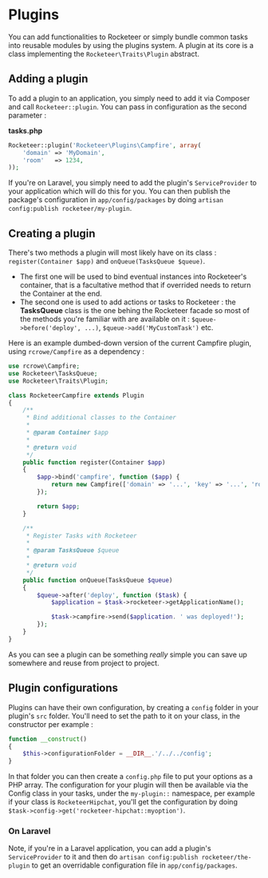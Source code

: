 # Plugins

You can add functionalities to Rocketeer or simply bundle common tasks into reusable modules by using the plugins system. A plugin at its core is a class implementing the `Rocketeer\Traits\Plugin` abstract.

## Adding a plugin

To add a plugin to an application, you simply need to add it via Composer and call `Rocketeer::plugin`. You can pass in configuration as the second parameter :

**tasks.php**
```php
Rocketeer::plugin('Rocketeer\Plugins\Campfire', array(
	'domain' => 'MyDomain',
	'room'   => 1234,
));
```

If you're on Laravel, you simply need to add the plugin's `ServiceProvider` to your application which will do this for you. You can then publish the package's configuration in `app/config/packages` by doing `artisan config:publish rocketeer/my-plugin`.

## Creating a plugin

There's two methods a plugin will most likely have on its class : `register(Container $app)` and `onQueue(TasksQueue $queue)`.

- The first one will be used to bind eventual instances into Rocketeer's container, that is a facultative method that if overrided needs to return the Container at the end.
- The second one is used to add actions or tasks to Rocketeer : the **TasksQueue** class is the one behing the Rocketeer facade so most of the methods you're familiar with are available on it : `$queue->before('deploy', ...)`, `$queue->add('MyCustomTask')` etc.

Here is an example dumbed-down version of the current Campfire plugin, using `rcrowe/Campfire` as a dependency :

```php
use rcrowe\Campfire;
use Rocketeer\TasksQueue;
use Rocketeer\Traits\Plugin;

class RocketeerCampfire extends Plugin
{
	/**
	 * Bind additional classes to the Container
	 *
	 * @param Container $app
	 *
	 * @return void
	 */
	public function register(Container $app)
	{
		$app->bind('campfire', function ($app) {
			return new Campfire(['domain' => '...', 'key' => '...', 'room' => '...']);
		});

		return $app;
	}

	/**
	 * Register Tasks with Rocketeer
	 *
	 * @param TasksQueue $queue
	 *
	 * @return void
	 */
	public function onQueue(TasksQueue $queue)
	{
		$queue->after('deploy', function ($task) {
			$application = $task->rocketeer->getApplicationName();

			$task->campfire->send($application. ' was deployed!');
		});
	}
}
```

As you can see a plugin can be something _really_ simple you can save up somewhere and reuse from project to project.

## Plugin configurations

Plugins can have their own configuration, by creating a `config` folder in your plugin's `src` folder. You'll need to set the path to it on your class, in the constructor per example :

```php
function __construct()
{
	$this->configurationFolder = __DIR__.'/../../config';
}
```

In that folder you can then create a `config.php` file to put your options as a PHP array. The configuration for your plugin will then be available via the Config class in your tasks, under the `my-plugin::` namespace, per example if your class is `RocketeerHipchat`, you'll get the configuration by doing `$task->config->get('rocketeer-hipchat::myoption')`.

### On Laravel

Note, if you're in a Laravel application, you can add a plugin's `ServiceProvider` to it and then do `artisan config:publish rocketeer/the-plugin` to get an overridable configuration file in `app/config/packages`.